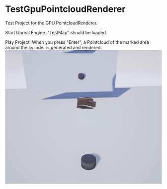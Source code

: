 # TestGpuPointcloudRenderer
Test Project for the GPU PointcloudRenderer.

Start Unreal Engine. "TestMap" should be loaded.

Play Project. When you press "Enter", a Pointcloud of the marked area around the cylinder is generated and rendered:
![](https://raw.githubusercontent.com/daKenpachi/TestGpuPointcloudRenderer/master/ShowMap.JPG)
